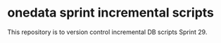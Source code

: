 # onedata sprint incremental scripts
This repository is to version control incremental DB scripts Sprint 29.
